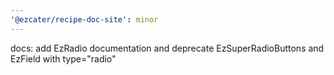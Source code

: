 ```yaml
---
'@ezcater/recipe-doc-site': minor
---
```


docs: add EzRadio documentation and deprecate EzSuperRadioButtons and EzField with type="radio"
